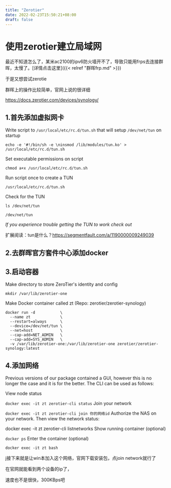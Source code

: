 ```yaml
---
title: "Zerotier"
date: 2022-02-23T15:50:21+08:00
draft: false
---
```




# 使用zerotier建立局域网

最近不知道怎么了，某米ac2100的ipv6防火墙开不了，导致只能用frps去连接群晖，太慢了。[详情点击这里]({{< relref "群晖frp.md" >}})

于是又想尝试zerotie

群晖上的操作比较简单，官网上说的很详细

https://docs.zerotier.com/devices/synology/

## 1.首先添加虚拟网卡

Write script to `/usr/local/etc/rc.d/tun.sh` that will setup `/dev/net/tun` on startup

`echo -e '#!/bin/sh -e \ninsmod /lib/modules/tun.ko' > /usr/local/etc/rc.d/tun.sh`

Set executable permissions on script

`chmod a+x /usr/local/etc/rc.d/tun.sh`



Run script once to create a TUN

```
/usr/local/etc/rc.d/tun.sh
```


Check for the TUN

```
ls /dev/net/tun

/dev/net/tun
```

*If you experience trouble getting the TUN to work check out*

扩展阅读：tun是什么？https://segmentfault.com/a/1190000009249039



## 2.去群晖官方套件中心添加docker
## 3.启动容器
Make directory to store ZeroTier's identity and config
```
mkdir /var/lib/zerotier-one
```
Make Docker container called zt (Repo: zerotier/zerotier-synology)
```
docker run -d           \
  --name zt             \
  --restart=always      \
  --device=/dev/net/tun \
  --net=host            \
  --cap-add=NET_ADMIN   \
  --cap-add=SYS_ADMIN   \
  -v /var/lib/zerotier-one:/var/lib/zerotier-one zerotier/zerotier-synology:latest
```

## 4.添加网络
Previous versions of our package contained a GUI, however this is no longer the case and it is for the better. The CLI can be used as follows:

View node status

```docker exec -it zt zerotier-cli status```
Join your network

```docker exec -it zt zerotier-cli join 你的网络id```
Authorize the NAS on your network. Then view the network status:

docker exec -it zt zerotier-cli listnetworks
Show running container (optional)

```docker ps```
Enter the container (optional)

```docker exec -it zt bash```

j接下来就是让win本加入这个网络，官网下载安装包，点join network就行了

在官网就能看到两个设备的ip了，

速度也不是很快，300KBps吧
